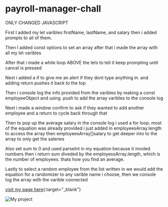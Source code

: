 # payroll-manager-chall
ONLY CHANGED JAVASCRIPT

First I added my let varibles firstName, lastName, and salary then i added prompts to all of them.

Then I added const options to set an array after that i made the array with all my let varibles

After that i made a while loop ABOVE the lets to tell it keep prompting until cancel is pressed 

Next i added a if to give me an alert if they dont type anything in. and adding return pushes it back to the top

Then i console log the info provided from the varibles by making a const employeeObject and using .push to add the array varibles to the console log

Next i made a window confirm to ask if they wanted to add another employee and a return to cycle back through that

Then to pop up the average salary in the console log i used a for loop. most of the equation was already provided i just added in employeesArray.length to access the array then employeesArray[]salary to get deeper into to the array to only get the saleries

Also set sum to 0 and used parseInt in my equation because it involed numbers then i return sum diveded by the employessArray.length, which is the number of employees. thats how you find an average. 

Lastly to select a random employee from the list written in we would add the equation for a randomizer to any varible name i choose, then we console log the array with the varible connected 

[visit my page here](https://github.com/bmallar/payroll-manager){:target="_blank"}

![My project](./images/Screenshot(8).png)
